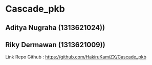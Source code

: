 # Cascade_pkb

## Aditya Nugraha (1313621024)) ##
## Riky Dermawan (1313621009)) ##
  
Link Repo Github : https://github.com/HakiruKamiZX/Cascade_pkb
